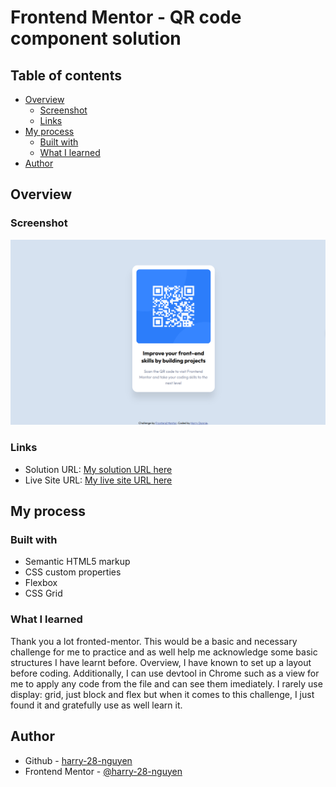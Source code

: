 # Frontend Mentor - QR code component solution

## Table of contents
- [Overview](#overview)
  - [Screenshot](#screenshot)
  - [Links](#links)
- [My process](#my-process)
  - [Built with](#built-with)
  - [What I learned](#what-i-learned)
- [Author](#author)


## Overview
### Screenshot
![](./Screenshot.png)
### Links
- Solution URL: [My solution URL here](https://github.com/harry-28-nguyen/QR_code_component.git)
- Live Site URL: [My live site URL here](https://harry-28-nguyen.github.io/QR_code_component/)


## My process
### Built with
- Semantic HTML5 markup
- CSS custom properties
- Flexbox
- CSS Grid
### What I learned
Thank you a lot fronted-mentor. This would be a basic and necessary challenge for me to practice and as well help me acknowledge some basic structures I have learnt before. Overview, I have known to set up a layout before coding. Additionally, I can use devtool in Chrome such as a view for me to apply any code from the file and can see them imediately. I rarely use display: grid, just block and flex but when it comes to this challenge, I just found it and gratefully use as well learn it.


## Author
- Github - [harry-28-nguyen](https://github.com/harry-28-nguyen)
- Frontend Mentor - [@harry-28-nguyen](https://www.frontendmentor.io/profile/harry-28-nguyen)

